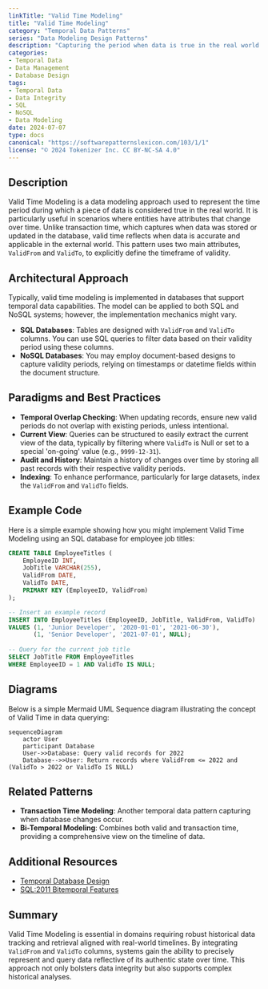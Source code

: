 ```yaml
---
linkTitle: "Valid Time Modeling"
title: "Valid Time Modeling"
category: "Temporal Data Patterns"
series: "Data Modeling Design Patterns"
description: "Capturing the period when data is true in the real world using ValidFrom and ValidTo dates."
categories:
- Temporal Data
- Data Management
- Database Design
tags:
- Temporal Data
- Data Integrity
- SQL
- NoSQL
- Data Modeling
date: 2024-07-07
type: docs
canonical: "https://softwarepatternslexicon.com/103/1/1"
license: "© 2024 Tokenizer Inc. CC BY-NC-SA 4.0"
---
```



## Description

Valid Time Modeling is a data modeling approach used to represent the time period during which a piece of data is considered true in the real world. It is particularly useful in scenarios where entities have attributes that change over time. Unlike transaction time, which captures when data was stored or updated in the database, valid time reflects when data is accurate and applicable in the external world. This pattern uses two main attributes, `ValidFrom` and `ValidTo`, to explicitly define the timeframe of validity.

## Architectural Approach

Typically, valid time modeling is implemented in databases that support temporal data capabilities. The model can be applied to both SQL and NoSQL systems; however, the implementation mechanics might vary.

- **SQL Databases**: Tables are designed with `ValidFrom` and `ValidTo` columns. You can use SQL queries to filter data based on their validity period using these columns.
- **NoSQL Databases**: You may employ document-based designs to capture validity periods, relying on timestamps or datetime fields within the document structure.

## Paradigms and Best Practices

- **Temporal Overlap Checking**: When updating records, ensure new valid periods do not overlap with existing periods, unless intentional.
- **Current View**: Queries can be structured to easily extract the current view of the data, typically by filtering where `ValidTo` is Null or set to a special 'on-going' value (e.g., `9999-12-31`).
- **Audit and History**: Maintain a history of changes over time by storing all past records with their respective validity periods.
- **Indexing**: To enhance performance, particularly for large datasets, index the `ValidFrom` and `ValidTo` fields.

## Example Code

Here is a simple example showing how you might implement Valid Time Modeling using an SQL database for employee job titles:

```sql
CREATE TABLE EmployeeTitles (
    EmployeeID INT,
    JobTitle VARCHAR(255),
    ValidFrom DATE,
    ValidTo DATE,
    PRIMARY KEY (EmployeeID, ValidFrom)
);

-- Insert an example record
INSERT INTO EmployeeTitles (EmployeeID, JobTitle, ValidFrom, ValidTo)
VALUES (1, 'Junior Developer', '2020-01-01', '2021-06-30'),
       (1, 'Senior Developer', '2021-07-01', NULL);
       
-- Query for the current job title
SELECT JobTitle FROM EmployeeTitles
WHERE EmployeeID = 1 AND ValidTo IS NULL;
```

## Diagrams

Below is a simple Mermaid UML Sequence diagram illustrating the concept of Valid Time in data querying:

```mermaid
sequenceDiagram
    actor User
    participant Database
    User->>Database: Query valid records for 2022
    Database-->>User: Return records where ValidFrom <= 2022 and (ValidTo > 2022 or ValidTo IS NULL)
```

## Related Patterns

- **Transaction Time Modeling**: Another temporal data pattern capturing when database changes occur.
- **Bi-Temporal Modeling**: Combines both valid and transaction time, providing a comprehensive view on the timeline of data.

## Additional Resources

- [Temporal Database Design](https://en.wikipedia.org/wiki/Temporal_database)
- [SQL:2011 Bitemporal Features](https://www.orafaq.com/wiki/Temporal_Database)

## Summary

Valid Time Modeling is essential in domains requiring robust historical data tracking and retrieval aligned with real-world timelines. By integrating `ValidFrom` and `ValidTo` columns, systems gain the ability to precisely represent and query data reflective of its authentic state over time. This approach not only bolsters data integrity but also supports complex historical analyses.

